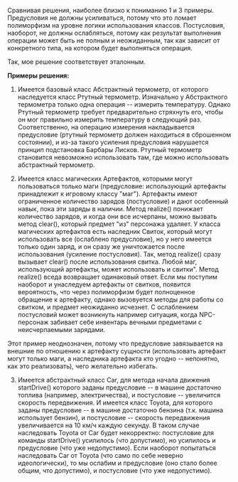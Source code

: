 Сравнивая решения, наиболее близко к пониманию 1 и 3 примеры. Предусловия не должны усиливаться, потому что это ломает полиморфизм на уровне логики использования классов. Постусловия, наоборот, не должны ослабляться, потому как результат выполнения операции может быть не полным и неожиданным, так как зависит от конкретного типа, на котором будет выполняться операция.

Так, мое решение соответствует эталонным.

**Примеры решения:**

1. Имеется базовый класс Абстрактный термометр, от которого наследуется класс Ртутный термометр.
   Изначально у Абстрактного термометра только одна операция -- измерить температуру.
   Однако Ртутный термометр требует предварительно стряхнуть его, чтобы он мог правильно измерить температуру в следующий раз.
   Соответственно, на операцию измерения накладывается предусловие (ртутный термометр должен находиться в сброшенном состоянии), и из-за такого усиления предусловия нарушается принцип подстановка Барбары Лисков.
   Ртутный термометр становится невозможно использовать там, где можно использовать абстрактный термометр.

2. Имеется класс магических Артефактов, которыми могут пользоваться только маги (предусловие: использующий артефакты принадлежит к игровому классу "маг"). Артефакты имеют ограниченное количество зарядов (постусловие) и дают особенный навык, пока эти заряды в наличии. Метод realize() понижает количество зарядов, и когда они все исчерпаны, можно вызвать метод clear(), который предмет "из" персонажа удаляет.
   У класса магических артефактов есть наследник Свиток, который могут использовать все (ослаблено предусловие), но у него имеется только один заряд, и он сразу же уничтожается после использования (усиление постусловия). Так, метод realize() сразу вызывает clear() после использования свитка.
   Любой маг, использующий артефакты, может использовать и свитки". Метод realize() вседа возвращает одинаковый ответ. Если мы поступим наоборот и унаследуем артефакты от свитков, появится вероятность, что через полиморфизм будет полноценное обращение к артефакту, однако вызовуется методы для работы со свитком, и предмет неожиданно исчезнет.
   С ослаблением постусловий может возникнуть например ситуация, когда NPC-персонаж забивает себе инвентарь вечными предметами с неисчерпаемыми зарядами.

Этот пример неоднозначен, потому что предусловие завязывается на внешние по отношению к артефакту сущности (использовать артефакт могут только маги, а наследника артефакта кто угодно -- непонятно, как это реализовать), чего желательно избегать.

3. Имеется абстрактный класс Car, для метода начала движения startDrive() которого заданы предусловие -- в машине достаточно топлива (например, электричества), и постусловие -- увеличится скорость передвижения.
   И имеется класс Toyota, для которого заданы предусловие -- в машине достаточно бензина (т.к. машина использует бензин), и постусловие -- скорость передвижения увеличивается на 10 км/ч каждую секунду.
   В таком случае наследовать Toyota от Car будет некорректно: постусловие для команды startDrive() усилилось (что допустимо), но усилилось и предусловие (что уже недопустимо).
   Если наоборот попытаться наследовать Car от Toyota (что само по себе неверно идеологически), то мы ослабим и предусловие (оно стало более общим, что допустимо), и постусловие (что уже недопустимо).